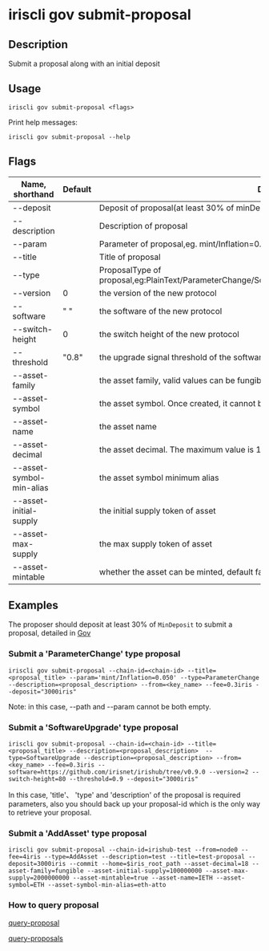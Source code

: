 # iriscli gov submit-proposal

## Description

Submit a proposal along with an initial deposit

## Usage

```
iriscli gov submit-proposal <flags>
```

Print help messages:

```
iriscli gov submit-proposal --help
```

## Flags

| Name, shorthand  | Default                    | Description                                                                                                                                          | Required |
| ---------------- | -------------------------- | ---------------------------------------------------------------------------------------------------------------------------------------------------- | -------- |
| --deposit        |                            | Deposit of proposal(at least  30% of minDeposit)                                                                               |          |
| --description    |                            | Description of proposal                                                                                                                     | Yes      |
| --param          |                            | Parameter of proposal,eg. mint/Inflation=0.050                                                                                 |          |
| --title          |                            | Title of proposal                                                                                                                           | Yes      |
| --type           |                            | ProposalType of proposal,eg:PlainText/ParameterChange/SoftwareUpgrade/SoftwareHalt/TxTaxUsage/AddAsset                                                                   | Yes      |
| --version           |            0                | the version of the new protocol                                                                            |       |
| --software           |           " "                 | the software of the new protocol                                                                         |       |
| --switch-height           |       0                     | the switch height of the new protocol                                                         |       |
| --threshold | "0.8"   |  the upgrade signal threshold of the software upgrade                                                   |               |
| --asset-family |  | the asset family, valid values can be fungible and non-fungible | |
| --asset-symbol |  | the asset symbol. Once created, it cannot be modified | |
| --asset-name |  | the asset name | |
| --asset-decimal |  | the asset decimal. The maximum value is 18 | |
| --asset-symbol-min-alias |  | the asset symbol minimum alias | |
| --asset-initial-supply |  | the initial supply token of asset | |
| --asset-max-supply |  | the max supply token of asset | |
| --asset-mintable |  | whether the asset can be minted, default false | |

## Examples

The proposer should deposit at least 30% of `MinDeposit` to submit a proposal,  detailed in [Gov](../../features/governance.md)

### Submit a 'ParameterChange' type proposal

```shell
iriscli gov submit-proposal --chain-id=<chain-id> --title=<proposal_title> --param='mint/Inflation=0.050' --type=ParameterChange --description=<proposal_description> --from=<key_name> --fee=0.3iris --deposit="3000iris" 
```

Note: in this case, --path and --param cannot be both empty.

### Submit a 'SoftwareUpgrade' type proposal

```shell
iriscli gov submit-proposal --chain-id=<chain-id> --title=<proposal_title> --description=<proposal_description>  --type=SoftwareUpgrade --description=<proposal_description> --from=<key_name> --fee=0.3iris --software=https://github.com/irisnet/irishub/tree/v0.9.0 --version=2 --switch-height=80 --threshold=0.9 --deposit="3000iris" 
```

In this case, 'title'、 'type' and 'description' of the proposal is required parameters, also you should back up your proposal-id which is the only way to retrieve your proposal.

### Submit a 'AddAsset' type proposal

```shell
iriscli gov submit-proposal --chain-id=irishub-test --from=node0 --fee=4iris --type=AddAsset --description=test --title=test-proposal --deposit=3000iris --commit --home=$iris_root_path --asset-decimal=18 --asset-family=fungible --asset-initial-supply=100000000 --asset-max-supply=2000000000 --asset-mintable=true --asset-name=IETH --asset-symbol=ETH --asset-symbol-min-alias=eth-atto

```

###  How to query proposal

[query-proposal](query-proposal.md)

[query-proposals](query-proposals.md)
